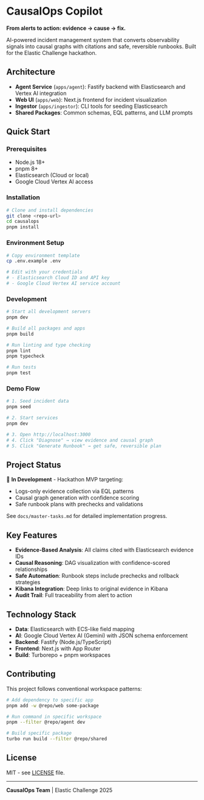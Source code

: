 # CausalOps Copilot

**From alerts to action: evidence → cause → fix.**

AI-powered incident management system that converts observability signals into causal graphs with citations and safe, reversible runbooks. Built for the Elastic Challenge hackathon.

## Architecture

-   **Agent Service** (`apps/agent`): Fastify backend with Elasticsearch and Vertex AI integration
-   **Web UI** (`apps/web`): Next.js frontend for incident visualization
-   **Ingestor** (`apps/ingestor`): CLI tools for seeding Elasticsearch
-   **Shared Packages**: Common schemas, EQL patterns, and LLM prompts

## Quick Start

### Prerequisites

-   Node.js 18+
-   pnpm 8+
-   Elasticsearch (Cloud or local)
-   Google Cloud Vertex AI access

### Installation

```bash
# Clone and install dependencies
git clone <repo-url>
cd causalops
pnpm install
```

### Environment Setup

```bash
# Copy environment template
cp .env.example .env

# Edit with your credentials
# - Elasticsearch Cloud ID and API key
# - Google Cloud Vertex AI service account
```

### Development

```bash
# Start all development servers
pnpm dev

# Build all packages and apps
pnpm build

# Run linting and type checking
pnpm lint
pnpm typecheck

# Run tests
pnpm test
```

### Demo Flow

```bash
# 1. Seed incident data
pnpm seed

# 2. Start services
pnpm dev

# 3. Open http://localhost:3000
# 4. Click "Diagnose" → view evidence and causal graph
# 5. Click "Generate Runbook" → get safe, reversible plan
```

## Project Status

🚧 **In Development** - Hackathon MVP targeting:

-   Logs-only evidence collection via EQL patterns
-   Causal graph generation with confidence scoring
-   Safe runbook plans with prechecks and validations

See `docs/master-tasks.md` for detailed implementation progress.

## Key Features

-   **Evidence-Based Analysis**: All claims cited with Elasticsearch evidence IDs
-   **Causal Reasoning**: DAG visualization with confidence-scored relationships
-   **Safe Automation**: Runbook steps include prechecks and rollback strategies
-   **Kibana Integration**: Deep links to original evidence in Kibana
-   **Audit Trail**: Full traceability from alert to action

## Technology Stack

-   **Data**: Elasticsearch with ECS-like field mapping
-   **AI**: Google Cloud Vertex AI (Gemini) with JSON schema enforcement
-   **Backend**: Fastify (Node.js/TypeScript)
-   **Frontend**: Next.js with App Router
-   **Build**: Turborepo + pnpm workspaces

## Contributing

This project follows conventional workspace patterns:

```bash
# Add dependency to specific app
pnpm add -w @repo/web some-package

# Run command in specific workspace
pnpm --filter @repo/agent dev

# Build specific package
turbo run build --filter @repo/shared
```

## License

MIT - see [LICENSE](LICENSE) file.

---

**CausalOps Team** | Elastic Challenge 2025